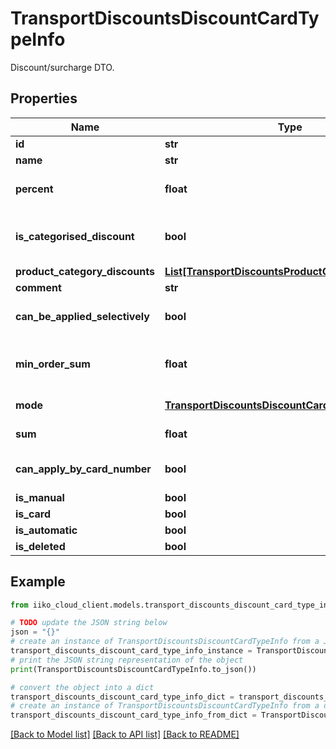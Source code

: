 # TransportDiscountsDiscountCardTypeInfo

Discount/surcharge DTO.

## Properties

Name | Type | Description | Notes
------------ | ------------- | ------------- | -------------
**id** | **str** | Discount ID in RMS. | 
**name** | **str** | Discount name. | 
**percent** | **float** | Total discount rate.  &gt; Ignored if \&quot;isCategorisedDiscount\&quot; specified. | 
**is_categorised_discount** | **bool** | Whether it is category discount or not.  &gt; If true, \&quot;productCategoryDiscounts\&quot; discounts will apply. | 
**product_category_discounts** | [**List[TransportDiscountsProductCategoryDiscount]**](TransportDiscountsProductCategoryDiscount.md) | Category discount. | 
**comment** | **str** | Comment. | [optional] 
**can_be_applied_selectively** | **bool** | Whether discount allows for selected application to individual items at user&#39;s discretion. | 
**min_order_sum** | **float** | Minimum order amount required for discount application.  If order amount is less than specified threshold, discount does not apply. | [optional] 
**mode** | [**TransportDiscountsDiscountCardMode**](TransportDiscountsDiscountCardMode.md) | Discount type.     Can be obtained by &#x60;/api/1/discounts&#x60; operation. | 
**sum** | **float** | Fixed amount.  &gt; Triggers if fixed amount has been specified. | 
**can_apply_by_card_number** | **bool** | Can be applied by card No.  &gt; If true, it&#39;s enough to enter discount card No. (card swiping not required) | 
**is_manual** | **bool** | Created manually. | 
**is_card** | **bool** | Executed by card. | 
**is_automatic** | **bool** | Created automatically. | 
**is_deleted** | **bool** | IsDeleted. | [optional] 

## Example

```python
from iiko_cloud_client.models.transport_discounts_discount_card_type_info import TransportDiscountsDiscountCardTypeInfo

# TODO update the JSON string below
json = "{}"
# create an instance of TransportDiscountsDiscountCardTypeInfo from a JSON string
transport_discounts_discount_card_type_info_instance = TransportDiscountsDiscountCardTypeInfo.from_json(json)
# print the JSON string representation of the object
print(TransportDiscountsDiscountCardTypeInfo.to_json())

# convert the object into a dict
transport_discounts_discount_card_type_info_dict = transport_discounts_discount_card_type_info_instance.to_dict()
# create an instance of TransportDiscountsDiscountCardTypeInfo from a dict
transport_discounts_discount_card_type_info_from_dict = TransportDiscountsDiscountCardTypeInfo.from_dict(transport_discounts_discount_card_type_info_dict)
```
[[Back to Model list]](../README.md#documentation-for-models) [[Back to API list]](../README.md#documentation-for-api-endpoints) [[Back to README]](../README.md)


